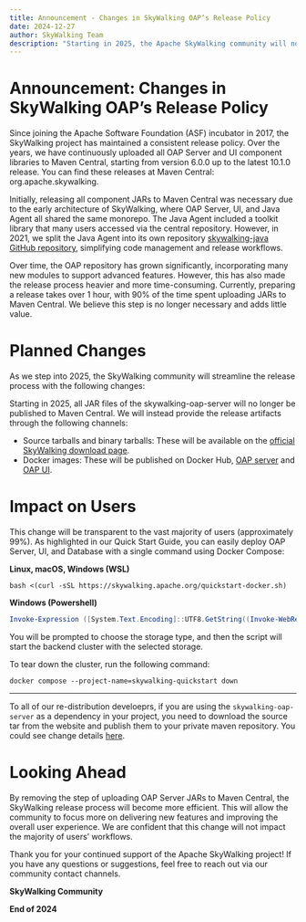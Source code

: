 ```yaml
---
title: Announcement - Changes in SkyWalking OAP’s Release Policy
date: 2024-12-27
author: SkyWalking Team
description: "Starting in 2025, the Apache SkyWalking community will no longer publish OAP server and UI JARs to Maven Central. Instead, releases will be available via source tarballs, binary tarballs on the SkyWalking download page, and Docker images on Docker Hub, ensuring a more efficient release process without impacting most users."
---
```


# Announcement: Changes in SkyWalking OAP’s Release Policy
Since joining the Apache Software Foundation (ASF) incubator in 2017, the SkyWalking project has maintained a consistent release policy. Over the years, we have continuously uploaded all OAP Server and UI component libraries to Maven Central, starting from version 6.0.0 up to the latest 10.1.0 release. You can find these releases at Maven Central: org.apache.skywalking.

Initially, releasing all component JARs to Maven Central was necessary due to the early architecture of SkyWalking, where OAP Server, UI, and Java Agent all shared the same monorepo. The Java Agent included a toolkit library that many users accessed via the central repository. However, in 2021, we split the Java Agent into its own repository [skywalking-java GitHub repository](https://github.com/apache/skywalking-java), simplifying code management and release workflows.

Over time, the OAP repository has grown significantly, incorporating many new modules to support advanced features. However, this has also made the release process heavier and more time-consuming. Currently, preparing a release takes over 1 hour, with 90% of the time spent uploading JARs to Maven Central. We believe this step is no longer necessary and adds little value.

# Planned Changes
As we step into 2025, the SkyWalking community will streamline the release process with the following changes:

Starting in 2025, all JAR files of the skywalking-oap-server will no longer be published to Maven Central.
We will instead provide the release artifacts through the following channels:
- Source tarballs and binary tarballs: These will be available on the [official SkyWalking download page](https://skywalking.apache.org/downloads/#SkyWalkingAPM).
- Docker images: These will be published on Docker Hub, [OAP server](https://hub.docker.com/r/apache/skywalking-oap-server) and [OAP UI](https://hub.docker.com/r/apache/skywalking-ui).


# Impact on Users
This change will be transparent to the vast majority of users (approximately 99%). As highlighted in our Quick Start Guide, you can easily deploy OAP Server, UI, and Database with a single command using Docker Compose:


**Linux, macOS, Windows (WSL)**
```shell
bash <(curl -sSL https://skywalking.apache.org/quickstart-docker.sh) 
```

**Windows (Powershell)**
```powershell
Invoke-Expression ([System.Text.Encoding]::UTF8.GetString((Invoke-WebRequest -Uri https://skywalking.apache.org/quickstart-docker.ps1 -UseBasicParsing).Content))
```

You will be prompted to choose the storage type, and then the script will start the backend cluster with the selected storage. 

To tear down the cluster, run the following command:

```shell
docker compose --project-name=skywalking-quickstart down
```

___


To all of our re-distribution develoeprs, if you are using the `skywalking-oap-server` as a dependency in your project, you need to download the source tar from the website and publish them to your private maven repository. You could see change details [here](https://github.com/apache/skywalking/pull/12903).

# Looking Ahead
By removing the step of uploading OAP Server JARs to Maven Central, the SkyWalking release process will become more efficient. This will allow the community to focus more on delivering new features and improving the overall user experience. We are confident that this change will not impact the majority of users’ workflows.

Thank you for your continued support of the Apache SkyWalking project! If you have any questions or suggestions, feel free to reach out via our community contact channels.

**SkyWalking Community**

**End of 2024**